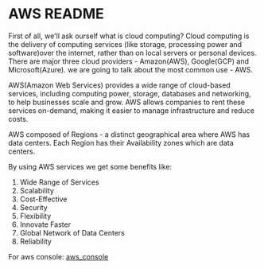 # AWS README

First of all, we'll ask ourself what is cloud computing? Cloud computing is the delivery of computing 
services (like storage, processing power and software)over the internet, rather than on local servers or 
personal devices. There are major three cloud providers - Amazon(AWS), Google(GCP) and 
Microsoft(Azure). we are going to talk about the most common use - AWS.

AWS(Amazon Web Services) provides a wide range of cloud-based services, including computing power, 
storage, databases and networking, to help businesses scale and grow. AWS allows companies to rent 
these services on-demand, making it easier to manage infrastructure and reduce costs.

AWS composed of Regions - a distinct geographical area where AWS has data centers. 
Each Region has their Availability zones which are data centers.

By using AWS services we get some benefits like:

1. Wide Range of Services
2. Scalability
3. Cost-Effective
4. Security
5. Flexibility
6. Innovate Faster
7. Global Network of Data Centers
8. Reliability

For aws console: [aws_console](https://aws.amazon.com/console/)
